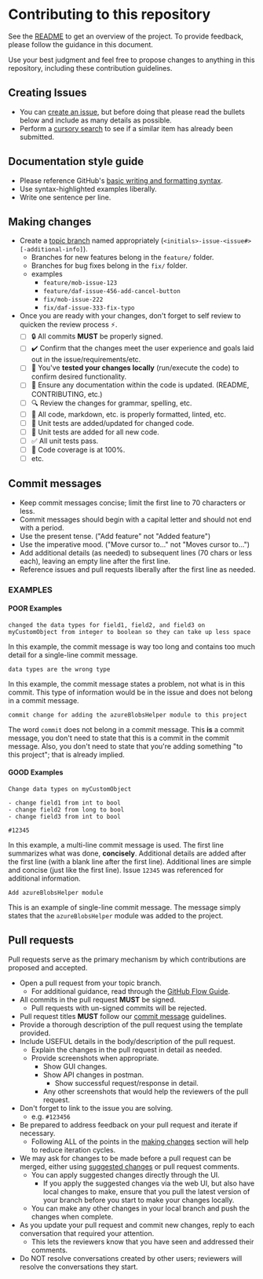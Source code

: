 # Contributing to this repository

See the [README](README.md) to get an overview of the project.
To provide feedback, please follow the guidance in this document.

Use your best judgment and feel free to propose changes to anything in this repository, including these contribution guidelines.

## Creating Issues

- You can [create an issue](../../../issues/new/choose), but before doing that please read the bullets below and include as many details as possible.
- Perform a [cursory search](../../../issues) to see if a similar item has already been submitted.

## Documentation style guide

- Please reference GitHub's [basic writing and formatting syntax][gh-md-syntax-guidance].
- Use syntax-highlighted examples liberally.
- Write one sentence per line.

## Making changes

- Create a [topic branch][topic-branch] named appropriately (`<initials>-issue-<issue#>[-additional-info]`).
  - Branches for new features belong in the `feature/` folder.
  - Branches for bug fixes belong in the `fix/` folder.
  - examples
    - `feature/mob-issue-123`
    - `feature/daf-issue-456-add-cancel-button`
    - `fix/mob-issue-222`
    - `fix/daf-issue-333-fix-typo`
- Once you are ready with your changes, don't forget to self review to quicken the review process ⚡.
  - [ ] 🔒 All commits **MUST** be properly signed.
  - [ ] ✔️ Confirm that the changes meet the user experience and goals laid out in the issue/requirements/etc.
  - [ ] 🧪 You've **tested your changes locally** (run/execute the code) to confirm desired functionality.
  - [ ] 📝 Ensure any documentation within the code is updated. (README, CONTRIBUTING, etc.)
  - [ ] 🔍 Review the changes for grammar, spelling, etc.
  - [ ] 🎨 All code, markdown, etc. is properly formatted, linted, etc.
  - [ ] 🧪 Unit tests are added/updated for changed code.
  - [ ] 🧪 Unit tests are added for all new code.
  - [ ] ✅ All unit tests pass.
  - [ ] 💯 Code coverage is at 100%.
  - [ ] etc.

## Commit messages

- Keep commit messages concise; limit the first line to 70 characters or less.
- Commit messages should begin with a capital letter and should not end with a period.
- Use the present tense. ("Add feature" not "Added feature")
- Use the imperative mood. ("Move cursor to..." not "Moves cursor to...")
- Add additional details (as needed) to subsequent lines (70 chars or less each), leaving an empty line after the first line.
- Reference issues and pull requests liberally after the first line as needed.

### EXAMPLES

#### POOR Examples

```text
changed the data types for field1, field2, and field3 on myCustomObject from integer to boolean so they can take up less space
```

In this example, the commit message is way too long and contains too much detail for a single-line commit message.

```text
data types are the wrong type
```

In this example, the commit message states a problem, not what is in this commit.
This type of information would be in the issue and does not belong in a commit message.

```text
commit change for adding the azureBlobsHelper module to this project
```

The word `commit` does not belong in a commit message.
This **is** a commit message, you don't need to state that this is a commit in the commit message.
Also, you don't need to state that you're adding something "to this project"; that is already implied.

#### GOOD Examples

```text
Change data types on myCustomObject

- change field1 from int to bool
- change field2 from long to bool
- change field3 from int to bool

#12345
```

In this example, a multi-line commit message is used.
The first line summarizes what was done, **concisely**.
Additional details are added after the first line (with a blank line after the first line).
Additional lines are simple and concise (just like the first line).
Issue `12345` was referenced for additional information.

```text
Add azureBlobsHelper module
```

This is an example of single-line commit message.
The message simply states that the `azureBlobsHelper` module was added to the project.

## Pull requests

Pull requests serve as the primary mechanism by which contributions are proposed and accepted.

- Open a pull request from your topic branch.
  - For additional guidance, read through the [GitHub Flow Guide][github-flow-guide].
- All commits in the pull request **MUST** be signed.
  - Pull requests with un-signed commits will be rejected.
- Pull request titles **MUST** follow our [commit message](#commit-messages) guidelines.
- Provide a thorough description of the pull request using the template provided.
- Include USEFUL details in the body/description of the pull request.
  - Explain the changes in the pull request in detail as needed.
  - Provide screenshots when appropriate.
    - Show GUI changes.
    - Show API changes in postman.
      - Show successful request/response in detail.
    - Any other screenshots that would help the reviewers of the pull request.
- Don't forget to link to the issue you are solving.
  - e.g. `#123456`
- Be prepared to address feedback on your pull request and iterate if necessary.
  - Following ALL of the points in the [making changes](#making-changes) section will help to reduce iteration cycles.
- We may ask for changes to be made before a pull request can be merged, either using [suggested changes][gh-suggested-changes] or pull request comments.
  - You can apply suggested changes directly through the UI.
    - If you apply the suggested changes via the web UI, but also have local changes to make, ensure that you pull the latest version of your branch before you start to make your changes locally.
  - You can make any other changes in your local branch and push the changes when complete.
- As you update your pull request and commit new changes, reply to each conversation that required your attention.
  - This lets the reviewers know that you have seen and addressed their comments.
- Do NOT resolve conversations created by other users; reviewers will resolve the conversations they start.

<!-- reference urls -->

[gh-md-syntax-guidance]: https://docs.github.com/en/github/writing-on-github/getting-started-with-writing-and-formatting-on-github/basic-writing-and-formatting-syntax
[gh-suggested-changes]: https://docs.github.com/en/github/collaborating-with-issues-and-pull-requests/incorporating-feedback-in-your-pull-request
[github-flow-guide]: https://guides.github.com/introduction/flow/
[topic-branch]: https://www.git-scm.com/book/en/v2/Git-Branching-Branching-Workflows#Topic-Branches
